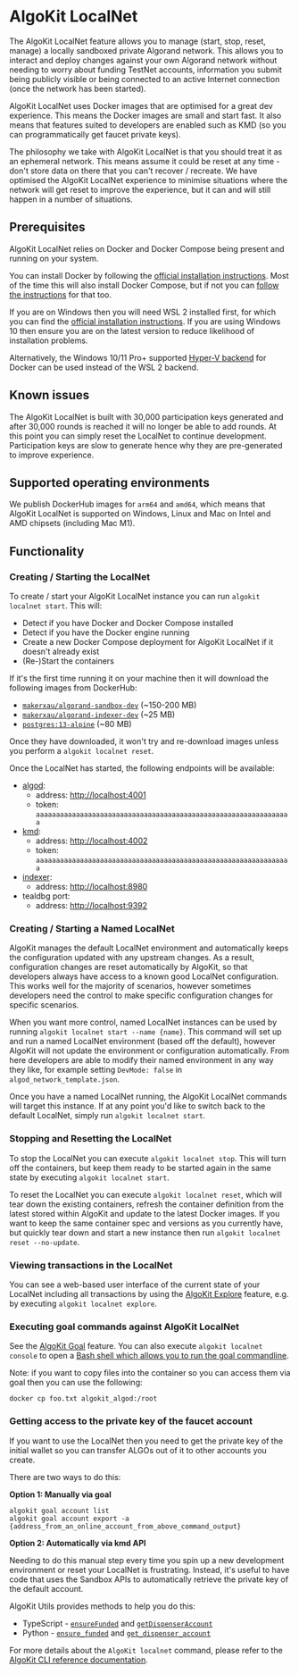 # AlgoKit LocalNet

The AlgoKit LocalNet feature allows you to manage (start, stop, reset, manage) a locally sandboxed private Algorand network. This allows you to interact and deploy changes against your own Algorand network without needing to worry about funding TestNet accounts, information you submit being publicly visible or being connected to an active Internet connection (once the network has been started).

AlgoKit LocalNet uses Docker images that are optimised for a great dev experience. This means the Docker images are small and start fast. It also means that features suited to developers are enabled such as KMD (so you can programmatically get faucet private keys).

The philosophy we take with AlgoKit LocalNet is that you should treat it as an ephemeral network. This means assume it could be reset at any time - don't store data on there that you can't recover / recreate. We have optimised the AlgoKit LocalNet experience to minimise situations where the network will get reset to improve the experience, but it can and will still happen in a number of situations.

## Prerequisites

AlgoKit LocalNet relies on Docker and Docker Compose being present and running on your system.

You can install Docker by following the [official installation instructions](https://docs.docker.com/get-docker/). Most of the time this will also install Docker Compose, but if not you can [follow the instructions](https://docs.docker.com/compose/install/) for that too.

If you are on Windows then you will need WSL 2 installed first, for which you can find the [official installation instructions](https://learn.microsoft.com/en-us/windows/wsl/install). If you are using Windows 10 then ensure you are on the latest version to reduce likelihood of installation problems.

Alternatively, the Windows 10/11 Pro+ supported [Hyper-V backend](https://docs.docker.com/desktop/install/windows-install/) for Docker can be used instead of the WSL 2 backend.

## Known issues

The AlgoKit LocalNet is built with 30,000 participation keys generated and after 30,000 rounds is reached it will no longer be able to add rounds. At this point you can simply reset the LocalNet to continue development. Participation keys are slow to generate hence why they are pre-generated to improve experience.

## Supported operating environments

We publish DockerHub images for `arm64` and `amd64`, which means that AlgoKit LocalNet is supported on Windows, Linux and Mac on Intel and AMD chipsets (including Mac M1).

## Functionality

### Creating / Starting the LocalNet

To create / start your AlgoKit LocalNet instance you can run `algokit localnet start`. This will:

- Detect if you have Docker and Docker Compose installed
- Detect if you have the Docker engine running
- Create a new Docker Compose deployment for AlgoKit LocalNet if it doesn't already exist
- (Re-)Start the containers

If it's the first time running it on your machine then it will download the following images from DockerHub:

- [`makerxau/algorand-sandbox-dev`](https://hub.docker.com/r/makerxau/algorand-sandbox-dev) (~150-200 MB)
- [`makerxau/algorand-indexer-dev`](https://hub.docker.com/r/makerxau/algorand-indexer-dev) (~25 MB)
- [`postgres:13-alpine`](https://hub.docker.com/_/postgres) (~80 MB)

Once they have downloaded, it won't try and re-download images unless you perform a `algokit localnet reset`.

Once the LocalNet has started, the following endpoints will be available:

- [algod](https://developer.algorand.org/docs/rest-apis/algod/v2/):
  - address: <http://localhost:4001>
  - token: `aaaaaaaaaaaaaaaaaaaaaaaaaaaaaaaaaaaaaaaaaaaaaaaaaaaaaaaaaaaaaaaa`
- [kmd](https://developer.algorand.org/docs/rest-apis/kmd/):
  - address: <http://localhost:4002>
  - token: `aaaaaaaaaaaaaaaaaaaaaaaaaaaaaaaaaaaaaaaaaaaaaaaaaaaaaaaaaaaaaaaa`
- [indexer](https://developer.algorand.org/docs/rest-apis/indexer/):
  - address: <http://localhost:8980>
- tealdbg port:
  - address: <http://localhost:9392>

### Creating / Starting a Named LocalNet

AlgoKit manages the default LocalNet environment and automatically keeps the configuration updated with any upstream changes. As a result, configuration changes are reset automatically by AlgoKit, so that developers always have access to a known good LocalNet configuration. This works well for the majority of scenarios, however sometimes developers need the control to make specific configuration changes for specific scenarios.

When you want more control, named LocalNet instances can be used by running `algokit localnet start --name {name}`. This command will set up and run a named LocalNet environment (based off the default), however AlgoKit will not update the environment or configuration automatically. From here developers are able to modify their named environment in any way they like, for example setting `DevMode: false` in `algod_network_template.json`.

Once you have a named LocalNet running, the AlgoKit LocalNet commands will target this instance.
If at any point you'd like to switch back to the default LocalNet, simply run `algokit localnet start`.

### Stopping and Resetting the LocalNet

To stop the LocalNet you can execute `algokit localnet stop`. This will turn off the containers, but keep them ready to be started again in the same state by executing `algokit localnet start`.

To reset the LocalNet you can execute `algokit localnet reset`, which will tear down the existing containers, refresh the container definition from the latest stored within AlgoKit and update to the latest Docker images. If you want to keep the same container spec and versions as you currently have, but quickly tear down and start a new instance then run `algokit localnet reset --no-update`.

### Viewing transactions in the LocalNet

You can see a web-based user interface of the current state of your LocalNet including all transactions by using the [AlgoKit Explore](./explore.md) feature, e.g. by executing `algokit localnet explore`.

### Executing goal commands against AlgoKit LocalNet

See the [AlgoKit Goal](./goal.md) feature. You can also execute `algokit localnet console` to open a [Bash shell which allows you to run the goal commandline](./goal.md#running-multiple-commands).

Note: if you want to copy files into the container so you can access them via goal then you can use the following:

```
docker cp foo.txt algokit_algod:/root
```

### Getting access to the private key of the faucet account

If you want to use the LocalNet then you need to get the private key of the initial wallet so you can transfer ALGOs out of it to other accounts you create.

There are two ways to do this:

**Option 1: Manually via goal**

```
algokit goal account list
algokit goal account export -a {address_from_an_online_account_from_above_command_output}
```

**Option 2: Automatically via kmd API**

Needing to do this manual step every time you spin up a new development environment or reset your LocalNet is frustrating. Instead, it's useful to have code that uses the Sandbox APIs to automatically retrieve the private key of the default account.

AlgoKit Utils provides methods to help you do this:

- TypeScript - [`ensureFunded`](https://github.com/algorandfoundation/algokit-utils-ts/blob/main/docs/capabilities/transfer.md#ensurefunded) and [`getDispenserAccount`](https://github.com/algorandfoundation/algokit-utils-ts/blob/main/docs/capabilities/transfer.md#dispenser)
- Python - [`ensure_funded`](https://algorandfoundation.github.io/algokit-utils-py/html/apidocs/algokit_utils/algokit_utils.html#algokit_utils.ensure_funded) and [`get_dispenser_account`](https://algorandfoundation.github.io/algokit-utils-py/html/apidocs/algokit_utils/algokit_utils.html#algokit_utils.get_dispenser_account)

For more details about the `AlgoKit localnet` command, please refer to the [AlgoKit CLI reference documentation](../cli/index.md#localnet).
